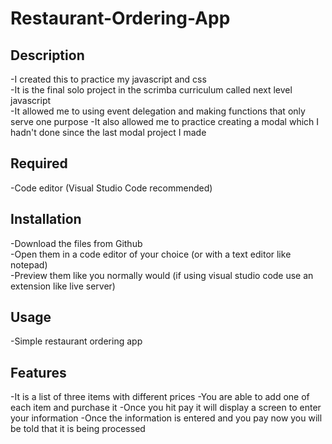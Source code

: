 # Restaurant-Ordering-App

## Description
-I created this to practice my javascript and css   
-It is the final solo project in the scrimba curriculum called next level javascript   
-It allowed me to using event delegation and making functions that only serve one purpose
-It also allowed me to practice creating a modal which I hadn't done since the last modal project I made

## Required
-Code editor (Visual Studio Code recommended)  

## Installation
-Download the files from Github  
-Open them in a code editor of your choice (or with a text editor like notepad)    
-Preview them like you normally would (if using visual studio code use an extension like live server)    

## Usage
-Simple restaurant ordering app  

## Features
-It is a list of three items with different prices
-You are able to add one of each item and purchase it
-Once you hit pay it will display a screen to enter your information
-Once the information is entered and you pay now you will be told that it is being processed
